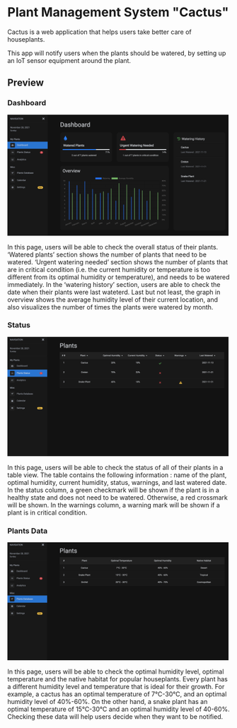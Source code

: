 # Plant Management System "Cactus"

Cactus is a web application that helps users take better care of houseplants.

This app will notify users when the plants should be watered, by setting up an IoT sensor equipment around the plant.

## Preview

### Dashboard

<img src="https://github.com/quicksilversel/cactus/blob/main/img/index.png" width="500" />

In this page, users will be able to check the overall status of their plants. 
‘Watered plants’ section shows the number of plants that need to be watered. 
‘Urgent watering needed’ section shows the number of plants that are in critical condition 
(i.e. the current humidity or temperature is too different from its optimal humidity or temperature), 
and needs to be watered immediately. 
In the ‘watering history’ section, users are able to check the date when their plants were last wateterd. 
Last but not least, the graph in overview shows the average humidity level of their current location, 
and also visualizes the number of times the plants were watered by month. 

### Status 

<img src="https://github.com/quicksilversel/cactus/blob/main/img/status.png" width="500" />

In this page, users will be able to check the status of all of their plants in a table view. 
The table contains the following information : name of the plant, optimal humidity, current humidity, status, warnings, and last watered date. 
In the status column, a green checkmark will be shown if the plant is in a healthy state and does not need to be watered. 
Otherwise, a red crossmark will be shown. In the warnings column, a warning mark will be shown if a plant is in critical condition.

### Plants Data

<img src="https://github.com/quicksilversel/cactus/blob/main/img/plantsdata.png" width="500" />

In this page, users will be able to check the optimal humidity level, optimal temperature and the native habitat for popular houseplants. 
Every plant has a different humidity level and temperature that is ideal for their growth. 
For example, a cactus has an optimal temperature of 7℃-30℃, and an optimal humidity level of 40%-60%. On the other hand, 
a snake plant has an optimal temperature of 15℃-30℃ and an optimal humidity level of 40-60%. 
Checking these data will help users decide when they want to be notified. 
